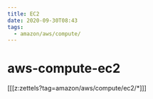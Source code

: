 ```yaml
---
title: EC2
date: 2020-09-30T08:43
tags:
  - amazon/aws/compute/
---
```


# aws-compute-ec2

[[[z:zettels?tag=amazon/aws/compute/ec2/*]]]


